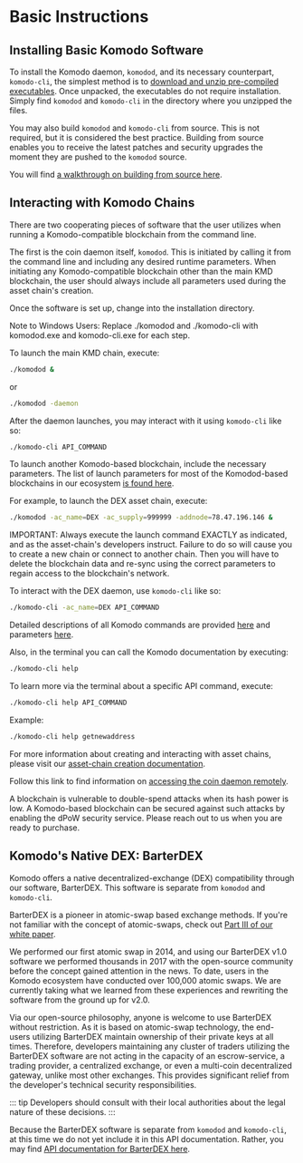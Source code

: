 # Basic Instructions

## Installing Basic Komodo Software

To install the Komodo daemon, `komodod`, and its necessary counterpart, `komodo-cli`, the simplest method is to [download and unzip pre-compiled executables](https://github.com/KomodoPlatform/komodo/releases). Once unpacked, the executables do not require installation. Simply find `komodod` and `komodo-cli` in the directory where you unzipped the files.

You may also build `komodod` and `komodo-cli` from source. This is not required, but it is considered the best practice. Building from source enables you to receive the latest patches and security upgrades the moment they are pushed to the `komodod` source.

You will find [a walkthrough on building from source here](https://docs.komodoplatform.com/komodo/install-Komodo-manually.html).

## Interacting with Komodo Chains

There are two cooperating pieces of software that the user utilizes when running a Komodo-compatible blockchain from the command line.

The first is the coin daemon itself, `komodod`. This is initiated by calling it from the command line and including any desired runtime parameters. When initiating any Komodo-compatible blockchain other than the main KMD blockchain, the user should always include all parameters used during the asset chain's creation.

Once the software is set up, change into the installation directory.

<aside class="notice">
  Note to Windows Users: Replace ./komodod and ./komodo-cli with komodod.exe and komodo-cli.exe for each step.
</aside>

To launch the main KMD chain, execute:

```bash
./komodod &
```

or

```bash
./komodod -daemon
```

After the daemon launches, you may interact with it using `komodo-cli` like so:

```bash
./komodo-cli API_COMMAND
```

To launch another Komodo-based blockchain, include the necessary parameters. The list of launch parameters for most of the Komodod-based blockchains in our ecosystem [is found here](https://github.com/jl777/komodo/blob/master/src/assetchains.old).

For example, to launch the DEX asset chain, execute:

```bash
./komodod -ac_name=DEX -ac_supply=999999 -addnode=78.47.196.146 &
```

<aside class="notice">
  IMPORTANT: Always execute the launch command EXACTLY as indicated, and as the asset-chain's developers instruct. Failure to do so will cause you to create a new chain or connect to another chain. Then you will have to delete the blockchain data and re-sync using the correct parameters to regain access to the blockchain's network.
</aside>

To interact with the DEX daemon, use `komodo-cli` like so:

```bash
./komodo-cli -ac_name=DEX API_COMMAND
```

Detailed descriptions of all Komodo commands are provided [here](../essential-rpc/address.html) and parameters [here](../installations/common-runtime-parameters.html#intro-to-parameters-and-settings).

Also, in the terminal you can call the Komodo documentation by executing:

```bash
./komodo-cli help
```

To learn more via the terminal about a specific API command, execute:

```bash
./komodo-cli help API_COMMAND
```

Example:

```bash
./komodo-cli help getnewaddress
```

For more information about creating and interacting with asset chains, please visit our [asset-chain creation documentation](../installations/creating-asset-chains.html).

Follow this link to find information on [accessing the coin daemon remotely](../installations/common-runtime-parameters.html#accessing-the-coin-daemon-remotely).

<aside class="notice">
  A blockchain is vulnerable to double-spend attacks when its hash power is low. A Komodo-based blockchain can be secured against such attacks by enabling the dPoW security service. Please reach out to us when you are ready to purchase.
</aside>

## Komodo's Native DEX: BarterDEX

Komodo offers a native decentralized-exchange (DEX) compatibility through our software, BarterDEX. This software is separate from `komodod` and `komodo-cli`.

BarterDEX is a pioneer in atomic-swap based exchange methods. If you're not familiar with the concept of atomic-swaps, check out [Part III of our white paper](https://komodoplatform.com/whitepaper).

We performed our first atomic swap in 2014, and using our BarterDEX v1.0 software we performed thousands in 2017 with the open-source community before the concept gained attention in the news. To date, users in the Komodo ecosystem have conducted over 100,000 atomic swaps. We are currently taking what we learned from these experiences and rewriting the software from the ground up for v2.0.

Via our open-source philosophy, anyone is welcome to use BarterDEX without restriction. As it is based on atomic-swap technology, the end-users utilizing BarterDEX maintain ownership of their private keys at all times. Therefore, developers maintaining any cluster of traders utilizing the BarterDEX software are not acting in the capacity of an escrow-service, a trading provider, a centralized exchange, or even a multi-coin decentralized gateway, unlike most other exchanges. This provides significant relief from the developer's technical security responsibilities.

::: tip
Developers should consult with their local authorities about the legal nature of these decisions.
:::

Because the BarterDEX software is separate from `komodod` and `komodo-cli`, at this time we do not yet include it in this API documentation. Rather, you may find [API documentation for BarterDEX here](https://docs.komodoplatform.com/barterDEX/barterDEX-API.html).

